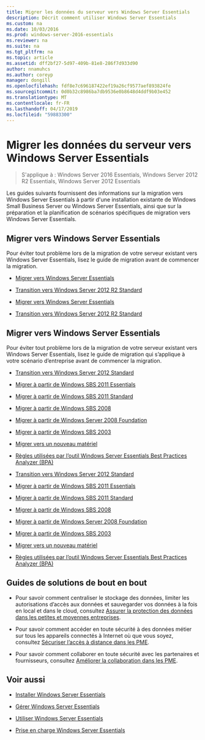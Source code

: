 ```yaml
---
title: Migrer les données du serveur vers Windows Server Essentials
description: Décrit comment utiliser Windows Server Essentials
ms.custom: na
ms.date: 10/03/2016
ms.prod: windows-server-2016-essentials
ms.reviewer: na
ms.suite: na
ms.tgt_pltfrm: na
ms.topic: article
ms.assetid: dff2bf27-5d97-409b-81e8-286f7d933d90
author: nnamuhcs
ms.author: coreyp
manager: dongill
ms.openlocfilehash: fdf8e7c696187422ef19a26cf9577aef893824fe
ms.sourcegitcommit: 0d0b32c8986ba7db9536e0b8648d4ddf9b03e452
ms.translationtype: MT
ms.contentlocale: fr-FR
ms.lasthandoff: 04/17/2019
ms.locfileid: "59883300"
---
```

# <a name="migrate-server-data-to-windows-server-essentials"></a>Migrer les données du serveur vers Windows Server Essentials

>S'applique à : Windows Server 2016 Essentials, Windows Server 2012 R2 Essentials, Windows Server 2012 Essentials

Les guides suivants fournissent des informations sur la migration vers Windows Server Essentials à partir d'une installation existante de Windows Small Business Server ou Windows Server Essentials, ainsi que sur la préparation et la planification de scénarios spécifiques de migration vers Windows Server Essentials.  
  
## <a name="migrate-to-windows-server-essentials"></a>Migrer vers Windows Server Essentials  
 Pour éviter tout problème lors de la migration de votre serveur existant vers Windows Server Essentials, lisez le guide de migration avant de commencer la migration.  
  

-   [Migrer vers Windows Server Essentials](Migrate-from-Previous-Versions-to-Windows-Server-Essentials-or-Windows-Server-Essentials-Experience.md)  
  
-   [Transition vers Windows Server 2012 R2 Standard](Transition-from-Windows-Server-2012-R2-Essentials-to-Windows-Server-2012-R2-Standard.md)  

-   [Migrer vers Windows Server Essentials](../migrate/Migrate-from-Previous-Versions-to-Windows-Server-Essentials-or-Windows-Server-Essentials-Experience.md)  
  
-   [Transition vers Windows Server 2012 R2 Standard](../migrate/Transition-from-Windows-Server-2012-R2-Essentials-to-Windows-Server-2012-R2-Standard.md)  

  
## <a name="migrate-to-windows-server-essentials"></a>Migrer vers Windows Server Essentials  
 Pour éviter tout problème lors de la migration de votre serveur existant vers Windows Server Essentials, lisez le guide de migration qui s’applique à votre scénario d’entreprise avant de commencer la migration.  
  

-   [Transition vers Windows Server 2012 Standard](Transition-from-Windows-Server-2012-Essentials-to-Windows-Server-2012-Standard.md)  
  
-   [Migrer à partir de Windows SBS 2011 Essentials](Migrate-Windows-Small-Business-Server-2011-Essentials-to-Windows-Server-Essentials.md)  
  
-   [Migrer à partir de Windows SBS 2011 Standard](Migrate-Windows-Small-Business-Server-2011-Standard-to-Windows-Server-Essentials.md)  
  
-   [Migrer à partir de Windows SBS 2008](Migrate-Windows-Small-Business-Server-2008-to-Windows-Server-Essentials.md)  
  
-   [Migrer à partir de Windows Server 2008 Foundation](Migrate-Windows-Server-2008-Foundation-to-Windows-Server-Essentials.md)  
  
-   [Migrer à partir de Windows SBS 2003](Migrate-Windows-Small-Business-Server-2003-to-Windows-Server-Essentials.md)  
  
-   [Migrer vers un nouveau matériel](Migrate-Windows-Server-Essentials-to-New-Hardware.md)  
  
-   [Règles utilisées par l’outil Windows Server Essentials Best Practices Analyzer (BPA)](Rules-used-by-the-Windows-Server-Essentials-Best-Practices-Analyzer--BPA--Tool.md)  

-   [Transition vers Windows Server 2012 Standard](../migrate/Transition-from-Windows-Server-2012-Essentials-to-Windows-Server-2012-Standard.md)  
  
-   [Migrer à partir de Windows SBS 2011 Essentials](../migrate/Migrate-Windows-Small-Business-Server-2011-Essentials-to-Windows-Server-Essentials.md)  
  
-   [Migrer à partir de Windows SBS 2011 Standard](../migrate/Migrate-Windows-Small-Business-Server-2011-Standard-to-Windows-Server-Essentials.md)  
  
-   [Migrer à partir de Windows SBS 2008](../migrate/Migrate-Windows-Small-Business-Server-2008-to-Windows-Server-Essentials.md)  
  
-   [Migrer à partir de Windows Server 2008 Foundation](../migrate/Migrate-Windows-Server-2008-Foundation-to-Windows-Server-Essentials.md)  
  
-   [Migrer à partir de Windows SBS 2003](../migrate/Migrate-Windows-Small-Business-Server-2003-to-Windows-Server-Essentials.md)  
  
-   [Migrer vers un nouveau matériel](../migrate/Migrate-Windows-Server-Essentials-to-New-Hardware.md)  
  
-   [Règles utilisées par l’outil Windows Server Essentials Best Practices Analyzer (BPA)](../migrate/Rules-used-by-the-Windows-Server-Essentials-Best-Practices-Analyzer--BPA--Tool.md)  

  
## <a name="end-to-end-solution-guides"></a>Guides de solutions de bout en bout  
  
-    Pour savoir comment centraliser le stockage des données, limiter les autorisations d’accès aux données et sauvegarder vos données à la fois en local et dans le cloud, consultez [Assurer la protection des données dans les petites et moyennes entreprises](https://technet.microsoft.com/library/dn582043.aspx).  
  
-    Pour savoir comment accéder en toute sécurité à des données métier sur tous les appareils connectés à Internet où que vous soyez, consultez [Sécuriser l’accès à distance dans les PME](https://technet.microsoft.com/library/dn629457.aspx).  
  
-    Pour savoir comment collaborer en toute sécurité avec les partenaires et fournisseurs, consultez [Améliorer la collaboration dans les PME](https://technet.microsoft.com/library/dn747893.aspx).  
  
## <a name="see-also"></a>Voir aussi  
  
-   [Installer Windows Server Essentials](../install/Install-Windows-Server-Essentials.md)  
  
-   [Gérer Windows Server Essentials](../manage/Manage-Windows-Server-Essentials.md)  
  
-   [Utiliser Windows Server Essentials](../use/Use-Windows-Server-Essentials.md)  
  
-   [Prise en charge Windows Server Essentials](../support/Support-Windows-Server-Essentials.md)
